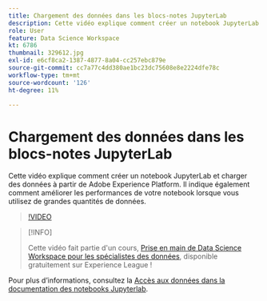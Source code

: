 ```yaml
---
title: Chargement des données dans les blocs-notes JupyterLab
description: Cette vidéo explique comment créer un notebook JupyterLab et charger des données à partir de Adobe Experience Platform. Il indique également comment améliorer les performances de votre notebook lorsque vous utilisez de grandes quantités de données.
role: User
feature: Data Science Workspace
kt: 6786
thumbnail: 329612.jpg
exl-id: e6cf8ca2-1387-4877-8a04-cc257ebc879e
source-git-commit: cc7a77c4dd380ae1bc23dc75608e8e2224dfe78c
workflow-type: tm+mt
source-wordcount: '126'
ht-degree: 11%

---
```


# Chargement des données dans les blocs-notes JupyterLab

Cette vidéo explique comment créer un notebook JupyterLab et charger des données à partir de Adobe Experience Platform. Il indique également comment améliorer les performances de votre notebook lorsque vous utilisez de grandes quantités de données.

>[!VIDEO](https://video.tv.adobe.com/v/329612?quality=12&learn=on)

>[!INFO]
>
> Cette vidéo fait partie d&#39;un cours, [Prise en main de Data Science Workspace pour les spécialistes des données](https://experienceleague.adobe.com/?recommended=ExperiencePlatform-U-1-2021.1.dsw), disponible gratuitement sur Experience League !

Pour plus d’informations, consultez la [Accès aux données dans la documentation des notebooks Jupyterlab](https://experienceleague.adobe.com/docs/experience-platform/data-science-workspace/jupyterlab/access-notebook-data.html).